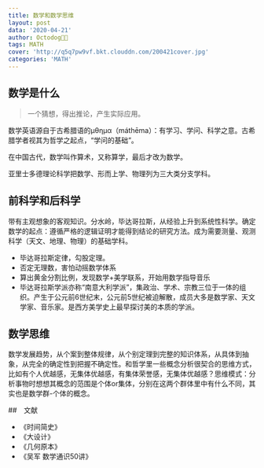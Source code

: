 ```yaml
---
title: 数学和数学思维
layout: post
data: '2020-04-21'
author: Octodog🐙🐶
tags: MATH
cover: 'http://q5q7pw9vf.bkt.clouddn.com/200421cover.jpg'
categories: 'MATH'
---
```


## 数学是什么
> 一个猜想，得出推论，产生实际应用。

数学英语源自于古希腊语的μθημα（máthēma）：有学习、学问、科学之意。古希腊学者视其为哲学之起点，“学问的基础”。

在中国古代，数学叫作算术，又称算学，最后才改为数学。

亚里士多德理论科学把数学、形而上学、物理列为三大类分支学科。

## 前科学和后科学

带有主观想象的客观知识。分水岭，毕达哥拉斯，从经验上升到系统性科学。确定数学的起点：遵循严格的逻辑证明才能得到结论的研究方法。成为需要测量、观测科学（天文、地理、物理）的基础学科。

- 毕达哥拉斯定律，勾股定理。
- 否定无理数，害怕动摇数学体系
- 算出黄金分割比例，发现数学+美学联系，开始用数学指导音乐
- 毕达哥拉斯学派亦称“南意大利学派”，集政治、学术、宗教三位于一体的组织。产生于公元前6世纪末，公元前5世纪被迫解散，成员大多是数学家、天文学家、音乐家。是西方美学史上最早探讨美的本质的学派。


## 数学思维

数学发展趋势，从个案到整体规律，从个别定理到完整的知识体系，从具体到抽象，从完全的确定性到把握不确定性。和哲学里一些概念分析很契合的思维方式，比如有个人优越感，无集体优越感，有集体荣誉感，无集体优越感？思维模式：分析事物时想想其概念的范围是个体or集体，分别在这两个群体里中有什么不同，其实也是数学群-个体的概念。


##　文献
- 《时间简史》
- 《大设计》
- 《几何原本》
- 《吴军 数学通识50讲》
